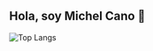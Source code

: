 ## Hola, soy Michel Cano 👋

![Top Langs](https://github-readme-stats.vercel.app/api/top-langs/?username=lehcimhdz&langs_count=8&theme=radical)
<!--
**lehcimhdz/lehcimhdz** is a ✨ _special_ ✨ repository because its `README.md` (this file) appears on your GitHub profile.

Here are some ideas to get you started:

- 🔭 I’m currently working on ...
- 🌱 I’m currently learning ...
- 👯 I’m looking to collaborate on ...
- 🤔 I’m looking for help with ...
- 💬 Ask me about ...
- 📫 How to reach me: ...
- 😄 Pronouns: ...
- ⚡ Fun fact: ...
-->
